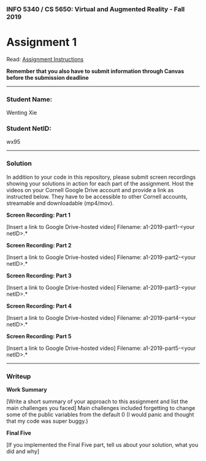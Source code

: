 ### INFO 5340 / CS 5650: Virtual and Augmented Reality - Fall 2019

# Assignment 1

Read: [Assignment Instructions](https://docs.google.com/document/d/1La3bKARSi58KifaHSFowvJsRRt2wocoFOD25dy8ox_Q/edit?usp=sharing "Detailed Assignment Instructions")

**Remember that you also have to submit information through Canvas before the submission deadline**

<hr>

### Student Name:

Wenting Xie


### Student NetID:

wx95

<hr>

### Solution

In addition to your code in this repository, please submit screen recordings showing your solutions in action for each part of the assignment. Host the videos on your Cornell Google Drive account and provide a link as instructed below. They have to be accessible to other Cornell accounts, streamable and downloadable (mp4/mov).

**Screen Recording: Part 1**

[Insert a link to Google Drive-hosted video]
Filename: a1-2019-part1-\<your netID\>.*

**Screen Recording: Part 2**

[Insert a link to Google Drive-hosted video]
Filename: a1-2019-part2-\<your netID\>.*

**Screen Recording: Part 3**

[Insert a link to Google Drive-hosted video]
Filename: a1-2019-part3-\<your netID\>.*

**Screen Recording: Part 4**

[Insert a link to Google Drive-hosted video]
Filename: a1-2019-part4-\<your netID\>.*

**Screen Recording: Part 5**

[Insert a link to Google Drive-hosted video]
Filename: a1-2019-part5-\<your netID\>.*

<hr>

### Writeup

**Work Summary**

[Write a short summary of your approach to this assignment and list the main challenges you faced]
Main challenges included forgetting to change some of the public variables from the default 0 (I would panic and thought that my code was super buggy.)


**Final Five**

[If you implemented the Final Five part, tell us about your solution, what you did and why]

